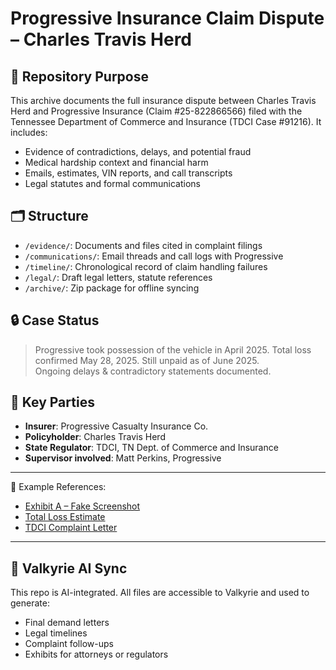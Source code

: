 # Progressive Insurance Claim Dispute – Charles Travis Herd

## 📁 Repository Purpose

This archive documents the full insurance dispute between Charles Travis Herd and Progressive Insurance (Claim #25-822866566) filed with the Tennessee Department of Commerce and Insurance (TDCI Case #91216). It includes:
- Evidence of contradictions, delays, and potential fraud
- Medical hardship context and financial harm
- Emails, estimates, VIN reports, and call transcripts
- Legal statutes and formal communications

## 🗂️ Structure

- `/evidence/`: Documents and files cited in complaint filings
- `/communications/`: Email threads and call logs with Progressive
- `/timeline/`: Chronological record of claim handling failures
- `/legal/`: Draft legal letters, statute references
- `/archive/`: Zip package for offline syncing

## 🔒 Case Status

> Progressive took possession of the vehicle in April 2025.
> Total loss confirmed May 28, 2025.
> Still unpaid as of June 2025.  
> Ongoing delays & contradictory statements documented.

## 🔗 Key Parties
- **Insurer**: Progressive Casualty Insurance Co.
- **Policyholder**: Charles Travis Herd
- **State Regulator**: TDCI, TN Dept. of Commerce and Insurance
- **Supervisor involved**: Matt Perkins, Progressive

---

📎 Example References:
- [Exhibit A – Fake Screenshot](../evidence/exhibit_a_fraudulent_screenshot.png)
- [Total Loss Estimate](../evidence/estimate_total_loss_05_28.pdf)
- [TDCI Complaint Letter](../communications/complaint_to_TDCI.pdf)

---

## 🧠 Valkyrie AI Sync

This repo is AI-integrated. All files are accessible to Valkyrie and used to generate:
- Final demand letters
- Legal timelines
- Complaint follow-ups
- Exhibits for attorneys or regulators
